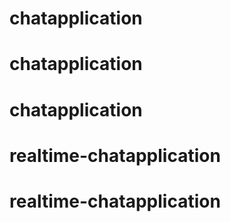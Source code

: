 # chatapplication
# chatapplication
# chatapplication
# realtime-chatapplication
# realtime-chatapplication
